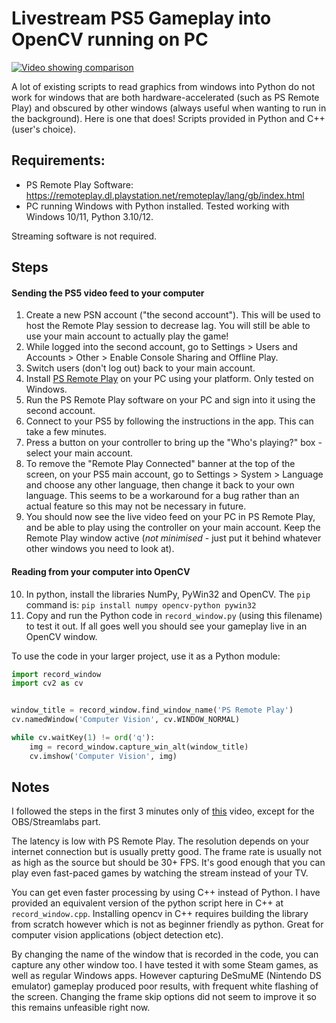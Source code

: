 # Livestream PS5 Gameplay into OpenCV running on PC

[![Video showing comparison](https://img.youtube.com/vi/aPd2FjGM-Uk/maxresdefault.jpg)](https://www.youtube.com/watch?v=aPd2FjGM-Uk)

A lot of existing scripts to read graphics from windows into Python do not work for windows that are both hardware-accelerated (such as PS Remote Play) and obscured by other windows (always useful when wanting to run in the background). Here is one that does! Scripts provided in Python and C++ (user's choice).

## Requirements:

- PS Remote Play Software: https://remoteplay.dl.playstation.net/remoteplay/lang/gb/index.html
- PC running Windows with Python installed. Tested working with Windows 10/11, Python 3.10/12.

Streaming software is not required.

## Steps

#### Sending the PS5 video feed to your computer
1. Create a new PSN account ("the second account"). This will be used to host the Remote Play session to decrease lag. You will still be able to use your main account to actually play the game!
2. While logged into the second account, go to Settings > Users and Accounts > Other > Enable Console Sharing and Offline Play.
3. Switch users (don't log out) back to your main account.
4. Install [PS Remote Play](https://remoteplay.dl.playstation.net/remoteplay/lang/gb/index.html) on your PC using your platform. Only tested on Windows.
5. Run the PS Remote Play software on your PC and sign into it using the second account.
6. Connect to your PS5 by following the instructions in the app. This can take a few minutes.
7. Press a button on your controller to bring up the "Who's playing?" box - select your main account.
8. To remove the "Remote Play Connected" banner at the top of the screen, on your PS5 main account, go to Settings > System > Language and choose any other language, then change it back to your own language. This seems to be a workaround for a bug rather than an actual feature so this may not be necessary in future.
9. You should now see the live video feed on your PC in PS Remote Play, and be able to play using the controller on your main account. Keep the Remote Play window active (*not minimised* - just put it behind whatever other windows you need to look at).

#### Reading from your computer into OpenCV
10. In python, install the libraries NumPy, PyWin32 and OpenCV. The `pip` command is: `pip install numpy opencv-python pywin32`
11. Copy and run the Python code in `record_window.py` (using this filename) to test it out. If all goes well you should see your gameplay live in an OpenCV window.

To use the code in your larger project, use it as a Python module:

```python
import record_window
import cv2 as cv


window_title = record_window.find_window_name('PS Remote Play')
cv.namedWindow('Computer Vision', cv.WINDOW_NORMAL)

while cv.waitKey(1) != ord('q'):
    img = record_window.capture_win_alt(window_title)
    cv.imshow('Computer Vision', img)
```

## Notes

I followed the steps in the first 3 minutes only of [this](https://www.youtube.com/watch?v=cNBs8Wgelf0) video, except for the OBS/Streamlabs part.

The latency is low with PS Remote Play. The resolution depends on your internet connection but is usually pretty good. The frame rate is usually not as high as the source but should be 30+ FPS. It's good enough that you can play even fast-paced games by watching the stream instead of your TV.

You can get even faster processing by using C++ instead of Python. I have provided an equivalent version of the python script here in C++ at `record_window.cpp`. Installing opencv in C++ requires building the library from scratch however which is not as beginner friendly as python. Great for computer vision applications (object detection etc).

By changing the name of the window that is recorded in the code, you can capture any other window too. I have tested it with some Steam games, as well as regular Windows apps. However capturing DeSmuME (Nintendo DS emulator) gameplay produced poor results, with frequent white flashing of the screen. Changing the frame skip options did not seem to improve it so this remains unfeasible right now.
